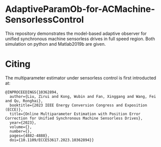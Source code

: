 # AdaptiveParamOb-for-ACMachine-SensorlessControl
This repository demonstrates the model-based adaptive observer for unified synchronous machine sensorless drives in full speed region.
Both simulation on python and Matlab2019b are given.



# Citing
The multiparameter estimator under sensorless control is first introducted at:

```
@INPROCEEDINGS{10362894,
  author={Liu, Zirui and Kong, Wubin and Fan, Xinggang and Wang, Fei and Qu, Ronghai},
  booktitle={2023 IEEE Energy Conversion Congress and Exposition (ECCE)}, 
  title={Online Multiparameter Estimation with Position Error Correction for Unified Synchronous Machine Sensorless Drives}, 
  year={2023},
  volume={},
  number={},
  pages={4882-4888},
  doi={10.1109/ECCE53617.2023.10362894}}
```
